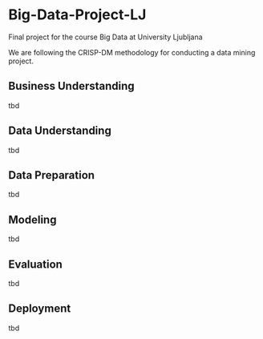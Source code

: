 # Big-Data-Project-LJ
Final project for the course Big Data at University Ljubljana  

We are following the CRISP-DM methodology for conducting a data mining project.  

## Business Understanding
tbd

## Data Understanding
tbd

## Data Preparation
tbd

## Modeling
tbd

## Evaluation
tbd

## Deployment
tbd
